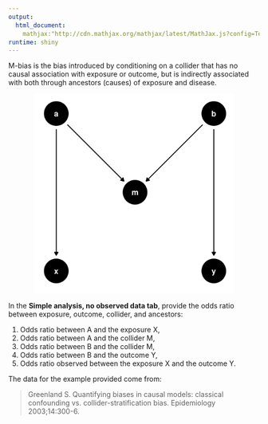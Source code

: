 ```yaml
---
output: 
  html_document:
    mathjax:"http://cdn.mathjax.org/mathjax/latest/MathJax.js?config=TeX-AMS-MML_HTMLorMML"
runtime: shiny
---
```

M-bias is the bias introduced by conditioning on a collider that has no causal
association with exposure or outcome, but is indirectly associated with both
through ancestors (causes) of exposure and disease.

<center>
<img src="mbias.png" width="400"/>
</center>

In the **Simple analysis, no observed data tab**, provide the odds ratio between
exposure, outcome, collider, and ancestors:

1. Odds ratio between A and the exposure X,
2. Odds ratio between A and the collider M,
3. Odds ratio between B and the collider M,
4. Odds ratio between B and the outcome Y,
5. Odds ratio observed between the exposure X and the outcome Y.

The data for the example provided come from:

> Greenland S. Quantifying biases in causal models: classical confounding vs. collider-stratification bias. Epidemiology 2003;14:300-6.

